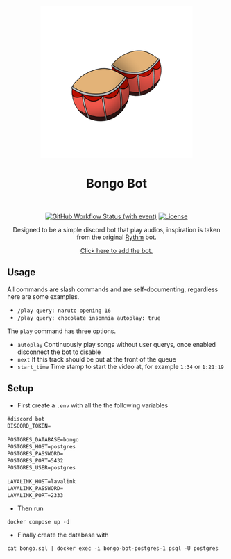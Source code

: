 <div align="center">
<img src="logo.png" width="350"">

# Bongo Bot
<br>

[![GitHub Workflow Status (with event)](https://img.shields.io/github/actions/workflow/status/Redhawk18/Bongo-Bot/.github%2Fworkflows%2Fdocker.yml)](https://github.com/Redhawk18/Bongo-Bot/pkgs/container/bongo-bot)
[![License](https://img.shields.io/github/license/Redhawk18/Bongo-Bot)](https://github.com/Redhawk18/Bongo-Bot/blob/main/LICENSE)

Designed to be a simple discord bot that play audios, inspiration is taken from the original [Rythm](https://rythm.fm/) bot.

[Click here to add the bot.](https://discord.com/api/oauth2/authorize?client_id=970048770836402176&permissions=6479220032&scope=applications.commands%20bot)
</div>

## Usage
All commands are slash commands and are self-documenting, regardless here are some examples. 

* `/play query: naruto opening 16`
* `/play query: chocolate insomnia autoplay: true`

The `play` command has three options.
* `autoplay` Continuously play songs without user querys, once enabled disconnect the bot to disable
* `next` If this track should be put at the front of the queue
* `start_time` Time stamp to start the video at, for example `1:34` or `1:21:19`

## Setup
* First create a `.env` with all the the following variables
```
#discord bot
DISCORD_TOKEN=

POSTGRES_DATABASE=bongo
POSTGRES_HOST=postgres
POSTGRES_PASSWORD=
POSTGRES_PORT=5432
POSTGRES_USER=postgres

LAVALINK_HOST=lavalink
LAVALINK_PASSWORD=
LAVALINK_PORT=2333
```

* Then run 
```
docker compose up -d
```

* Finally create the database with 
```
cat bongo.sql | docker exec -i bongo-bot-postgres-1 psql -U postgres
``` 
